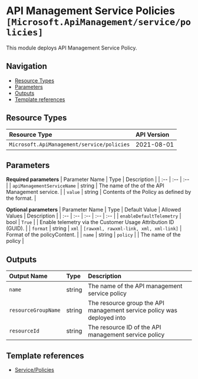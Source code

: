 # API Management Service Policies `[Microsoft.ApiManagement/service/policies]`

This module deploys API Management Service Policy.

## Navigation

- [Resource Types](#Resource-Types)
- [Parameters](#Parameters)
- [Outputs](#Outputs)
- [Template references](#Template-references)

## Resource Types

| Resource Type | API Version |
| :-- | :-- |
| `Microsoft.ApiManagement/service/policies` | 2021-08-01 |

## Parameters

**Required parameters**
| Parameter Name | Type | Description |
| :-- | :-- | :-- |
| `apiManagementServiceName` | string | The name of the of the API Management service. |
| `value` | string | Contents of the Policy as defined by the format. |

**Optional parameters**
| Parameter Name | Type | Default Value | Allowed Values | Description |
| :-- | :-- | :-- | :-- | :-- |
| `enableDefaultTelemetry` | bool | `True` |  | Enable telemetry via the Customer Usage Attribution ID (GUID). |
| `format` | string | `xml` | `[rawxml, rawxml-link, xml, xml-link]` | Format of the policyContent. |
| `name` | string | `policy` |  | The name of the policy |


## Outputs

| Output Name | Type | Description |
| :-- | :-- | :-- |
| `name` | string | The name of the API management service policy |
| `resourceGroupName` | string | The resource group the API management service policy was deployed into |
| `resourceId` | string | The resource ID of the API management service policy |

## Template references

- [Service/Policies](https://docs.microsoft.com/en-us/azure/templates/Microsoft.ApiManagement/2021-08-01/service/policies)
